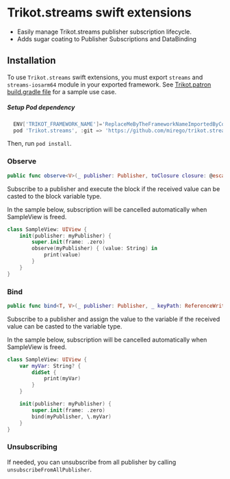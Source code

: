 # Trikot.streams swift extensions

- Easily manage Trikot.streams publisher subscription lifecycle. 
- Adds sugar coating to Publisher Subscriptions and DataBinding

## Installation
To use `Trikot.streams` swift extensions, you must export `streams` and `streams-iosarm64` module in your exported framework. See [Trikot.patron build.gradle file](https://github.com/mirego/trikot.patron/blob/master/common/build.gradle) for a sample use case.

##### Setup Pod dependency
```groovy
  ENV['TRIKOT_FRAMEWORK_NAME']='ReplaceMeByTheFrameworkNameImportedByCocoaPods'
  pod 'Trikot.streams', :git => 'https://github.com/mirego/trikot.streams.git'
```
Then, run `pod install`.

### Observe
```swift
public func observe<V>(_ publisher: Publisher, toClosure closure: @escaping ((V) -> Void))
```
Subscribe to a publisher and execute the block if the received value can be casted to the block variable type.

In the sample below, subscription will be cancelled automatically when SampleView is freed.

```swift
class SampleView: UIView {
    init(publisher: myPublisher) {
        super.init(frame: .zero)
        observe(myPublisher) { (value: String) in
            print(value)
        }        
    }
}
```

### Bind
```swift
public func bind<T, V>(_ publisher: Publisher, _ keyPath: ReferenceWritableKeyPath<T, V>)
```
Subscribe to a publisher and assign the value to the variable if the received value can be casted to the variable type. 

In the sample below, subscription will be cancelled automatically when SampleView is freed.

```swift
class SampleView: UIView {
    var myVar: String? {
        didSet {
            print(myVar)
        }
    }

    init(publisher: myPublisher) {
        super.init(frame: .zero)
        bind(myPublisher, \.myVar)
    }
}
```

### Unsubscribing
If needed, you can unsubscribe from all publisher by calling `unsubscribeFromAllPublisher`. 
